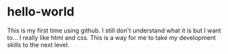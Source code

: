 # hello-world
This is my first time using github. I still don't understand what it is but I want to...
I really like html and css. This is a way for me to take my development skills to the next level. 
